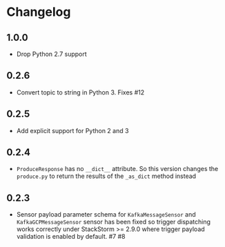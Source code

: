 # Changelog

## 1.0.0

* Drop Python 2.7 support

## 0.2.6

- Convert topic to string in Python 3. Fixes #12

## 0.2.5

- Add explicit support for Python 2 and 3

## 0.2.4

- `ProduceResponse` has no `__dict__` attribute. So this version changes the `produce.py` to return the results of the `_as_dict` method instead

## 0.2.3

- Sensor payload parameter schema for ``KafkaMessageSensor`` and ``KafkaGCPMessageSensor`` sensor
  has been fixed so trigger dispatching works correctly under StackStorm >= 2.9.0 where trigger
  payload validation is enabled by default. #7 #8
